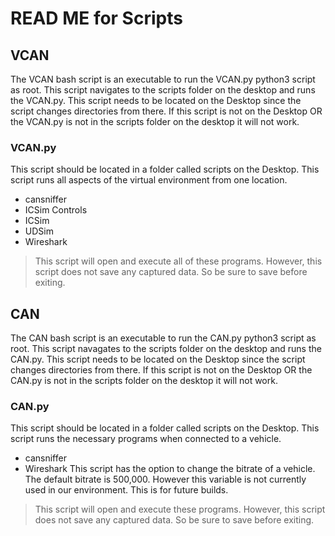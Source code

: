 # READ ME for Scripts

## VCAN 
The VCAN bash script is an executable to run the VCAN.py python3 script as root.
This script navigates to the scripts folder on the desktop and runs the VCAN.py.
This script needs to be located on the Desktop since the script changes directories from there.
If this script is not on the Desktop OR the VCAN.py is not in the scripts folder on the desktop it will not work.


### VCAN.py
This script should be located in a folder called scripts on the Desktop.
This script runs all aspects of the virtual environment from one location.
* cansniffer
* ICSim Controls
* ICSim
* UDSim
* Wireshark
> This script will open and execute all of these programs.
> However, this script does not save any captured data. So be sure to save before exiting.

## CAN
The CAN bash script is an executable to run the CAN.py python3 script as root.
This script navagates to the scripts folder on the desktop and runs the CAN.py.
This script needs to be located on the Desktop since the script changes directories from there.
If this script is not on the Desktop OR the CAN.py is not in the scripts folder on the desktop it will not work.

### CAN.py
This script should be located in a folder called scripts on the Desktop.
This script runs the necessary programs when connected to a vehicle.
* cansniffer
* Wireshark
This script has the option to change the bitrate of a vehicle.
The default bitrate is 500,000.
However this variable is not currently used in our environment.
This is for future builds.
> This script will open and execute these programs.
> However, this script does not save any captured data. So be sure to save before exiting.
